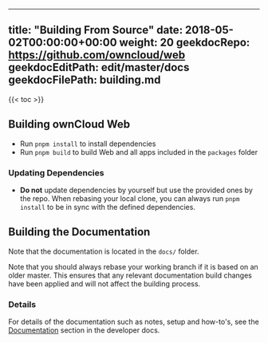
---
title: "Building From Source"
date: 2018-05-02T00:00:00+00:00
weight: 20
geekdocRepo: https://github.com/owncloud/web
geekdocEditPath: edit/master/docs
geekdocFilePath: building.md
---

{{< toc >}}

## Building ownCloud Web

- Run `pnpm install` to install dependencies
- Run `pnpm build` to build Web and all apps included in the `packages` folder

### Updating Dependencies

- **Do not** update dependencies by yourself but use the provided ones by the repo. When rebasing your local clone, you can always run `pnpm install` to be in sync with the defined dependencies.

## Building the Documentation

Note that the documentation is located in the `docs/` folder. 

Note that you should always rebase your working branch if it is based on an older master. This ensures that any relevant documentation build changes have been applied and will not affect the building process.

### Details

For details of the documentation such as notes, setup and how-to's, see the [Documentation](https://owncloud.dev/ocis/build-docs/) section in the developer docs.
